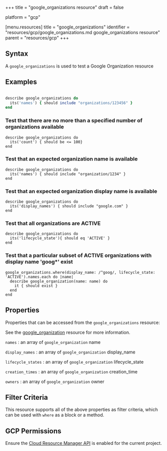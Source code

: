 +++
title = "google_organizations resource"
draft = false

platform = "gcp"

[menu.resources]
    title = "google_organizations"
    identifier = "resources/gcp/google_organizations.md google_organizations resource"
    parent = "resources/gcp"
+++

## Syntax

A `google_organizations` is used to test a Google Organization resource

## Examples

```ruby

describe google_organizations do
  its('names') { should include "organizations/123456" }
end
```

### Test that there are no more than a specified number of organizations available

    describe google_organizations do
      its('count') { should be <= 100}
    end

### Test that an expected organization name is available

    describe google_organizations do
      its('names') { should include "organization/1234" }
    end

### Test that an expected organization display name is available

    describe google_organizations do
      its('display_names') { should include "google.com" }
    end

### Test that all organizations are ACTIVE

    describe google_organizations do
      its('lifecycle_state'){ should eq 'ACTIVE' }
    end

### Test that a particular subset of ACTIVE organizations with display name 'goog\*' exist

    google_organizations.where(display_name: /^goog/, lifecycle_state: 'ACTIVE').names.each do |name|
      describe google_organization(name: name) do
        it { should exist }
      end
    end

## Properties

Properties that can be accessed from the `google_organizations` resource:

See the [google_organization](/resources/google_organization/#properties) resource for more information.

`names`
: an array of `google_organization` name

`display_names`
: an array of `google_organization` display_name

`lifecycle_states`
: an array of `google_organization` lifecycle_state

`creation_times`
: an array of `google_organization` creation_time

`owners`
: an array of `google_organization` owner

## Filter Criteria

This resource supports all of the above properties as filter criteria, which can be used
with `where` as a block or a method.

## GCP Permissions

Ensure the [Cloud Resource Manager API](https://console.cloud.google.com/apis/library/cloudresourcemanager.googleapis.com/) is enabled for the current project.
